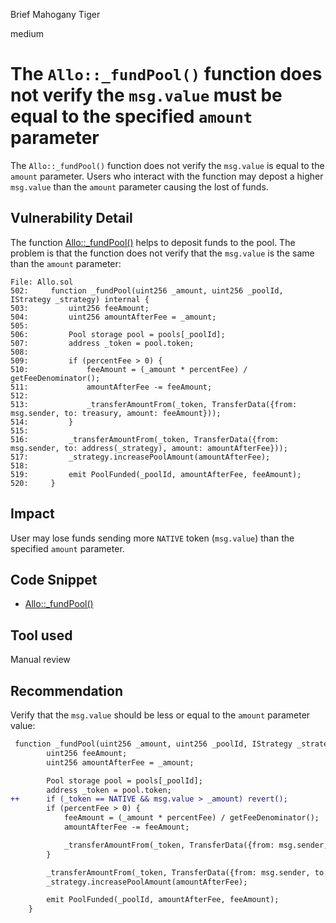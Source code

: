 Brief Mahogany Tiger

medium

# The `Allo::_fundPool()` function does not verify the `msg.value` must be equal to the specified `amount` parameter

The `Allo::_fundPool()` function does not verify the `msg.value` is equal to the `amount` parameter. Users who interact with the function may depost a higher `msg.value` than the `amount` parameter causing the lost of funds.

## Vulnerability Detail

The function [Allo::_fundPool()](https://github.com/sherlock-audit/2023-09-Gitcoin/blob/main/allo-v2/contracts/core/Allo.sol#L502C14-L502C23) helps to deposit funds to the pool. The problem is that the function does not verify that the `msg.value` is the same than the `amount` parameter:

```solidity
File: Allo.sol
502:     function _fundPool(uint256 _amount, uint256 _poolId, IStrategy _strategy) internal {
503:         uint256 feeAmount;
504:         uint256 amountAfterFee = _amount;
505: 
506:         Pool storage pool = pools[_poolId];
507:         address _token = pool.token;
508: 
509:         if (percentFee > 0) {
510:             feeAmount = (_amount * percentFee) / getFeeDenominator();
511:             amountAfterFee -= feeAmount;
512: 
513:             _transferAmountFrom(_token, TransferData({from: msg.sender, to: treasury, amount: feeAmount}));
514:         }
515: 
516:         _transferAmountFrom(_token, TransferData({from: msg.sender, to: address(_strategy), amount: amountAfterFee}));
517:         _strategy.increasePoolAmount(amountAfterFee);
518: 
519:         emit PoolFunded(_poolId, amountAfterFee, feeAmount);
520:     }
```

## Impact

User may lose funds sending more `NATIVE` token (`msg.value`) than the specified `amount` parameter.  


## Code Snippet

- [Allo::_fundPool()](https://github.com/sherlock-audit/2023-09-Gitcoin/blob/main/allo-v2/contracts/core/Allo.sol#L502C14-L502C23)

## Tool used

Manual review

## Recommendation

Verify that the `msg.value` should be less or equal to the `amount` parameter value:

```diff
 function _fundPool(uint256 _amount, uint256 _poolId, IStrategy _strategy) internal {
        uint256 feeAmount;
        uint256 amountAfterFee = _amount;

        Pool storage pool = pools[_poolId];
        address _token = pool.token;
++      if (_token == NATIVE && msg.value > _amount) revert();
        if (percentFee > 0) {
            feeAmount = (_amount * percentFee) / getFeeDenominator();
            amountAfterFee -= feeAmount;

            _transferAmountFrom(_token, TransferData({from: msg.sender, to: treasury, amount: feeAmount}));
        }

        _transferAmountFrom(_token, TransferData({from: msg.sender, to: address(_strategy), amount: amountAfterFee}));
        _strategy.increasePoolAmount(amountAfterFee);

        emit PoolFunded(_poolId, amountAfterFee, feeAmount);
    }
```